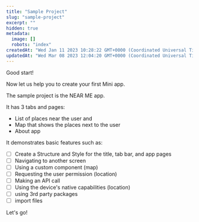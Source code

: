 ```yaml
---
title: "Sample Project"
slug: "sample-project"
excerpt: ""
hidden: true
metadata: 
  image: []
  robots: "index"
createdAt: "Wed Jan 11 2023 10:28:22 GMT+0000 (Coordinated Universal Time)"
updatedAt: "Wed Mar 08 2023 12:04:20 GMT+0000 (Coordinated Universal Time)"
---
```

Good start!

Now let us help you to create your first Mini app.

The sample project is the NEAR ME app. 

It has 3 tabs and pages:

- List of places near the user and 
- Map that shows the places next to the user
- About app 

It demonstrates basic features such as:

- [ ] Create a Structure and Style for the title, tab bar, and app pages
- [ ] Navigating to another screen
- [ ] Using a custom component (map)
- [ ] Requesting the user permission (location)
- [ ] Making an API call
- [ ] Using the device's native capabilities (location)
- [ ] using 3rd party packages
- [ ] import files

Let's go!
